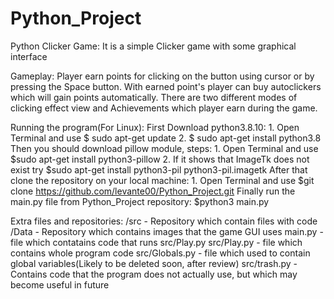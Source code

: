 # Python_Project
Python Clicker Game:
    It is a simple Clicker game with some graphical interface

Gameplay:
    Player earn points for clicking on the button using cursor or by pressing the Space button. With earned point's player can buy autoclickers which will gain points automatically. There are two different modes of clicking effect view and Achievements which player earn during the game.

Running the program(For Linux):
    First Download python3.8.10:
        1. Open Terminal and use $ sudo apt-get update
        2. $ sudo apt-get install python3.8
    Then you should download pillow module, steps:
        1. Open Terminal and use $sudo apt-get install python3-pillow
        2. If it shows that ImageTk does not exist try $sudo apt-get install python3-pil python3-pil.imagetk
    After that clone the repository on your local machine:
        1. Open Terminal and use $git clone https://github.com/levante00/Python_Project.git
    Finally run the main.py file from Python_Project repository:
        $python3 main.py

Extra files and repositories:
    /src - Repository which contain files with code
    /Data - Repository which contains images that the game GUI uses
    main.py - file which contatains code that runs src/Play.py
    src/Play.py - file which contains whole program code
    src/Globals.py - file which used to contain global variables(Likely to be deleted soon, after review)
    src/trash.py - Contains code that the program does not actually use, but which may become useful in future 
    
